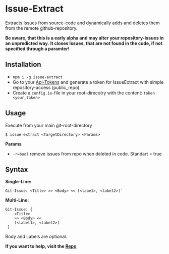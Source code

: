 # Issue-Extract

Extracts Issues from source-code and dynamically adds and deletes them from the remote github-repository.

**Be aware, that this is a early alpha and may alter your repository-issues in an unpredicted way.**
**It closes Issues, that are not found in the code, if not specified through a paramter!**

## Installation
+ `npm i -g issue-extract`
+ Go to your [Api-Tokens](https://github.com/settings/tokens) and generate a token for IssueExtract with simple repository-access (public_repo).
+ Create a `config.ie`-file in your root-direcotry with the content: `token <your_token>`

## Usage
Execute from your main git-root-directory

```
$ issue-extract <TargetDirectory> <Params>
```

**Params**
+ `-r=bool` remove issues from repo when deleted in code. Standart = true 

## Syntax
**Single-Line:**
```
Git-Issue: <Title> >> <Body> << [<labe1>, <label2>]`
```

**Multi-Line:**
```
Git-Issue: { 
	<Title>
	>> <Body> << 
	[<label1>, <label2>]
 }
```

Body and Labels are optional.

**If you want to help, visit the [Repo](https://github.com/Agreon/IssueExtract)**
